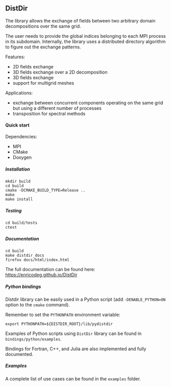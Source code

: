 ## DistDir
The library allows the exchange of fields between two arbitrary domain decompositions over the same grid.

The user needs to provide the global indices belonging to each MPI process in its subdomain.
Internally, the library uses a distributed directory algorithm to figure out the exchange patterns.

Features:
 - 2D fields exchange
 - 3D fields exchange over a 2D decomposition
 - 3D fields exchange
 - support for multigrid meshes

Applications:
 - exchange between concurrent components operating on the same grid but using a different number of processes
 - transposition for spectral methods

#### Quick start

Dependencies:
 - MPI
 - CMake
 - Doxygen

##### Installation
```
mkdir build
cd build
cmake -DCMAKE_BUILD_TYPE=Release ..
make
make install
```

##### Testing
```
cd build/tests
ctest
```

##### Documentation
```
cd build
make distdir_docs
firefox docs/html/index.html
```
The full documentation can be found here: https://enricodeg.github.io/DistDir

##### Python bindings
Distdir library can be easily used in a Python script (add `-DENABLE_PYTHON=ON` option to the `cmake` command).

Remember to set the `PYTHONPATH` environment variable:
```
export PYTHONPATH=${DISTDIR_ROOT}/lib/pydistdir
```
Examples of Python scripts using `DistDir` library can be found in `bindings/python/examples`.

Bindings for Fortran, C++, and Julia are also implemented and fully documented.

##### Examples
A complete list of use cases can be found in the `examples` folder.
